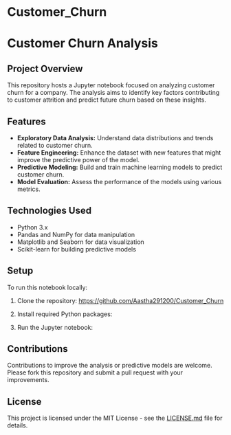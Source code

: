 # Customer_Churn
# Customer Churn Analysis

## Project Overview
This repository hosts a Jupyter notebook focused on analyzing customer churn for a company. The analysis aims to identify key factors contributing to customer attrition and predict future churn based on these insights.

## Features
- **Exploratory Data Analysis:** Understand data distributions and trends related to customer churn.
- **Feature Engineering:** Enhance the dataset with new features that might improve the predictive power of the model.
- **Predictive Modeling:** Build and train machine learning models to predict customer churn.
- **Model Evaluation:** Assess the performance of the models using various metrics.

## Technologies Used
- Python 3.x
- Pandas and NumPy for data manipulation
- Matplotlib and Seaborn for data visualization
- Scikit-learn for building predictive models

## Setup
To run this notebook locally:
1. Clone the repository:
https://github.com/Aastha291200/Customer_Churn

2. Install required Python packages:
3. Run the Jupyter notebook:

## Contributions
Contributions to improve the analysis or predictive models are welcome. Please fork this repository and submit a pull request with your improvements.

## License
This project is licensed under the MIT License - see the [LICENSE.md](LICENSE.md) file for details.

